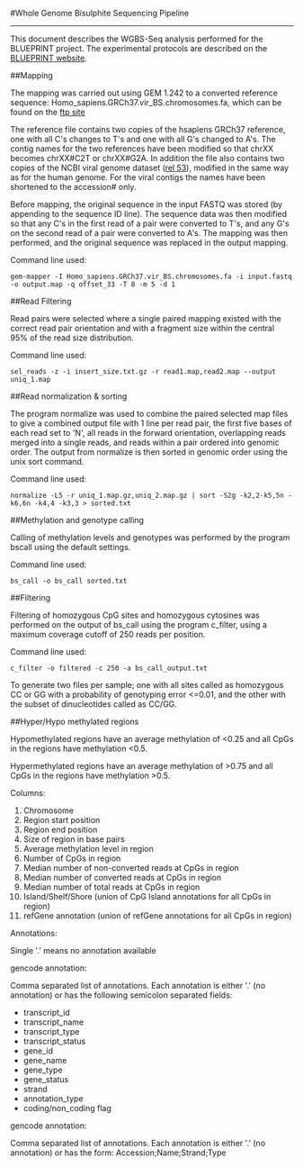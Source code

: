 #Whole Genome Bisulphite Sequencing Pipeline
***
This document describes the WGBS-Seq analysis performed for the BLUEPRINT project. The experimental protocols are described on the [BLUEPRINT website](http://www.blueprint-epigenome.eu/index.cfm?p=7BF8A4B6-F4FE-861A-2AD57A08D63D0B58).

##Mapping

The mapping was carried out using GEM 1.242 to a converted reference
sequence: Homo_sapiens.GRCh37.vir_BS.chromosomes.fa, which can be
found on the [ftp site](ftp://ftp.ebi.ac.uk/pub/databases/blueprint/reference/20130613_reference_files/)

The reference file contains two copies of the hsapiens GRCh37
reference, one with all C's changes to T's and one with all G's
changed to A's. The contig names for the two references have been
modified so that chrXX becomes chrXX#C2T or chrXX#G2A.  In addition
the file also contains two copies of the NCBI viral genome dataset
([rel 53](http://www.ncbi.nlm.nih.gov/genomes/GenomesHome.cgi?taxid=10239)),
modified in the same way as for the human genome.  For the viral
contigs the names have been shortened to the accession# only.

Before mapping, the original sequence in the input FASTQ was stored
(by appending to the sequence ID line).  The sequence data was then
modified so that any C's in the first read of a pair were converted to
T's, and any G's on the second read of a pair were converted to A's.
The mapping was then performed, and the original sequence was
replaced in the output mapping.

Command line used: 

    gem-mapper -I Homo_sapiens.GRCh37.vir_BS.chromosomes.fa -i input.fastq -o output.map -q offset_33 -T 8 -m 5 -d 1

##Read Filtering

Read pairs were selected where a single paired mapping existed with
the correct read pair orientation and with a fragment size within the
central 95% of the read size distribution.

Command line used:

    sel_reads -z -i insert_size.txt.gz -r read1.map,read2.map --output uniq_1.map

##Read normalization & sorting

The program normalize was used to combine the paired selected map
files to give a combined output file with 1 line per read pair, the
first five bases of each read set to 'N', all reads in the forward
orientation, overlapping reads merged into a single reads, and reads
within a pair ordered into genomic order.  The output from normalize
is then sorted in genomic order using the unix sort command.

Command line used:

    normalize -L5 -r uniq_1.map.gz,uniq_2.map.gz | sort -S2g -k2,2-k5,5n -k6,6n -k4,4 -k3,3 > sorted.txt

##Methylation and genotype calling

Calling of methylation levels and genotypes was performed by the
program bscall using the default settings.

Command line used:

    bs_call -o bs_call sorted.txt

##Filtering

Filtering of homozygous CpG sites and homozygous cytosines was
performed on the output of bs_call using the program c_filter, using a
maximum coverage cutoff of 250 reads per position.

Command line used:

    c_filter -o filtered -c 250 -a bs_call_output.txt

To generate two files per sample; one with all sites called as
homozygous CC or GG with a probability of genotyping error <=0.01, and
the other with the subset of dinucleotides called as CC/GG.


##Hyper/Hypo methylated regions

Hypomethylated regions have an average methylation of <0.25 and all
CpGs in the regions have methylation <0.5.

Hypermethylated regions have an average methylation of >0.75 and all
CpGs in the regions have methylation >0.5.

Columns:

 1. Chromosome
 2. Region start position
 3. Region end position
 4. Size of region in base pairs
 5. Average methylation level in region
 6. Number of CpGs in region
 7. Median number of non-converted reads at CpGs in region
 8. Median number of converted reads at CpGs in region
 9. Median number of total reads at CpGs in region
 10. Island/Shelf/Shore (union of CpG Island annotations for all CpGs in region)
 11. refGene annotation (union of refGene  annotations for all CpGs in region)

Annotations:

Single '.' means no annotation available

gencode annotation:

Comma separated list of annotations.  Each annotation is either '.'
(no annotation) or has the following semicolon separated fields:

 * transcript_id
 * transcript_name
 * transcript_type
 * transcript_status
 * gene_id
 * gene_name
 * gene_type
 * gene_status
 * strand
 * annotation_type
 * coding/non_coding flag

gencode annotation:

Comma separated list of annotations.  Each annotation is either '.'
(no annotation) or has the form: Accession;Name;Strand;Type
